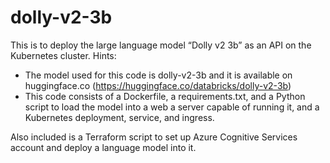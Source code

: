 # dolly-v2-3b

This is to deploy the large language model “Dolly v2 3b” as an API on the Kubernetes cluster.
Hints:
- The model used for this code is dolly-v2-3b and it is available on huggingface.co (https://huggingface.co/databricks/dolly-v2-3b)
- This code consists of a Dockerfile, a requirements.txt, and a Python script to load the model into a web
a server capable of running it, and a Kubernetes deployment, service, and ingress.

Also included is a Terraform script to set up Azure Cognitive Services account and deploy a language model into it.



